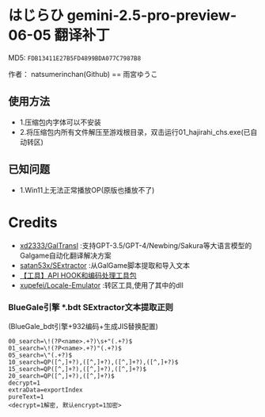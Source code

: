 # はじらひ gemini-2.5-pro-preview-06-05 翻译补丁

MD5: `FDB13411E27B5FD4899BDA077C7987B8`

作者： natsumerinchan(Github) == 雨宮ゆうこ

## 使用方法
- 1.压缩包内字体可以不安装
- 2.将压缩包内所有文件解压至游戏根目录，双击运行01_hajirahi_chs.exe(已自动转区)

## 已知问题
- 1.Win11上无法正常播放OP(原版也播放不了)

# Credits

- [xd2333/GalTransl](https://github.com/xd2333/GalTransl.git) :支持GPT-3.5/GPT-4/Newbing/Sakura等大语言模型的Galgame自动化翻译解决方案
- [satan53x/SExtractor](https://github.com/satan53x/SExtractor.git) :从GalGame脚本提取和导入文本
- [【工具】API HOOK和编码处理工具包](https://www.ai2.moe/topic/29225-【工具】api-hook和编码处理工具包)
- [xupefei/Locale-Emulator](https://github.com/xupefei/Locale-Emulator.git) :转区工具,使用了其中的dll

### BlueGale引擎 *.bdt SExtractor文本提取正则
(BlueGale_bdt引擎+932编码+生成JIS替换配置)
```
00_search=\!(?P<name>.+?)\s+"(.+?)$
01_search=\!(?P<name>.+?)"(.+?)$
05_search=\"(.+?)$
10_search=QP([^,]+?),([^,]+?),([^,]+?),([^,]+?)$
15_search=QP([^,]+?),([^,]+?),([^,]+?)$
20_search=QP([^,]+?),([^,]+?)$
decrypt=1
extraData=exportIndex
pureText=1
<decrypt=1解密, 默认encrypt=1加密>
```
